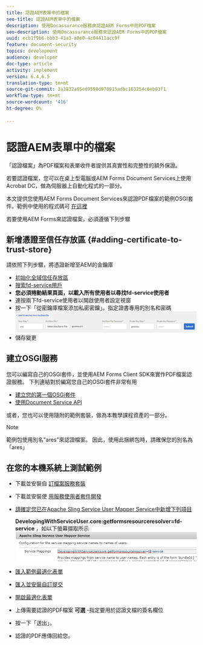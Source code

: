 ```yaml
---
title: 認證AEM表單中的檔案
seo-title: 認證AEM表單中的檔案
description: 使用Docassurance服務來認證AEM Forms中的PDF檔案
seo-description: 使用Docassurance服務來認證AEM Forms中的PDF檔案
uuid: ecb1f9b6-bbb3-43a3-a0e0-4c04411acc9f
feature: document-security
topics: development
audience: developer
doc-type: article
activity: implement
version: 6.4,6.5
translation-type: tm+mt
source-git-commit: 3a3832a05ed9598d970915adbc163254c6eb83f1
workflow-type: tm+mt
source-wordcount: '416'
ht-degree: 0%

---
```



# 認證AEM表單中的檔案

「認證檔案」為PDF檔案和表單收件者提供其真實性和完整性的額外保證。

若要認證檔案，您可以在桌上型電腦或AEM Forms Document Services上使用Acrobat DC，做為伺服器上自動化程式的一部分。

本文提供您使用AEM Forms Document Services來認證PDF檔案的範例OSGI套件。範例中使用的程式碼可 [在這裡](https://helpx.adobe.com/experience-manager/6-4/forms/using/aem-document-services-programmatically.html)

若要使用AEM Forms來認證檔案，必須遵循下列步驟

## 新增憑證至信任存放區 {#adding-certificate-to-trust-store}

請依照下列步驟，將憑證新增至AEM的金鑰庫

* [初始化全域信任存放區](http://localhost:4502/libs/granite/security/content/truststore.html)
* [搜索fd-service用戶](http://localhost:4502/security/users.html)
* **您必須捲動結果頁面，以載入所有使用者以尋找fd-service使用者**
* 連按兩下fd-service使用者以開啟使用者設定視窗
* 按一下「從密鑰庫檔案添加私密密鑰」。指定證書專用的別名和密碼
   ![添加證書](assets/adding-certificate-keystore.PNG)
* 儲存變更

## 建立OSGI服務

您可以編寫自己的OSGi套件，並使用AEM Forms Client SDK來實作PDF檔案認證服務。 下列連結對於編寫您自己的OSGi套件非常有用

* [建立您的第一個OSGi套件](https://helpx.adobe.com/experience-manager/using/maven_arch13.html)
* [使用Document Service API](https://helpx.adobe.com/experience-manager/6-4/forms/using/aem-document-services-programmatically.html)

或者，您也可以使用隨附的範例套裝，做為本教學課程資產的一部分。

>[!NOTE]
>
>範例包使用別名&quot;ares&quot;來認證檔案。 因此，使用此捆綁包時，請確保您的別名為「ares」

## 在您的本機系統上測試範例

* 下載並安裝自 [訂檔案服務套裝](/help/forms/assets/common-osgi-bundles/AEMFormsDocumentServices.core-1.0-SNAPSHOT.jar)
* 下載並安裝使 [用服務使用者套件開發](/help/forms/assets/common-osgi-bundles/DevelopingWithServiceUser.jar)
* [請確定您已在Apache Sling Service User Mapper Service中新增下列項目](http://localhost:4502/system/console/configMgr)

   **DevelopingWithServiceUser.core:getformsresourceresolver=fd-service** ，如以下螢幕擷取所示
   ![用戶映射器](assets/user-mapper-service.PNG)
* [匯入範例最適化表單](assets/certify-pdf-af.zip)
* [匯入並安裝自訂提交](assets/custom-submit-certify.zip)
* [開啟最適化表單](http://localhost:4502/content/dam/formsanddocuments/certifypdf/jcr:content?wcmmode=disabled)
* 上傳需要認證的PDF檔案
   **可選** -指定要用於認證文檔的簽名欄位
* 按一下「送出」。
* 認證的PDF應傳回給您。



